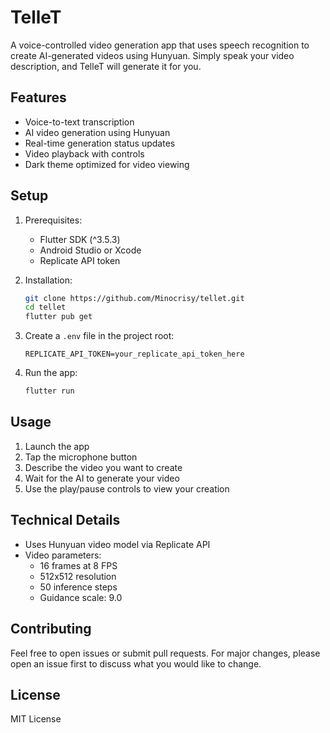# TelleT

A voice-controlled video generation app that uses speech recognition to create AI-generated videos using Hunyuan. Simply speak your video description, and TelleT will generate it for you.

## Features

- Voice-to-text transcription
- AI video generation using Hunyuan
- Real-time generation status updates
- Video playback with controls
- Dark theme optimized for video viewing

## Setup

1. Prerequisites:
   - Flutter SDK (^3.5.3)
   - Android Studio or Xcode
   - Replicate API token

2. Installation:
   ```bash
   git clone https://github.com/Minocrisy/tellet.git
   cd tellet
   flutter pub get
   ```

3. Create a `.env` file in the project root:
   ```
   REPLICATE_API_TOKEN=your_replicate_api_token_here
   ```

4. Run the app:
   ```bash
   flutter run
   ```

## Usage

1. Launch the app
2. Tap the microphone button
3. Describe the video you want to create
4. Wait for the AI to generate your video
5. Use the play/pause controls to view your creation

## Technical Details

- Uses Hunyuan video model via Replicate API
- Video parameters:
  - 16 frames at 8 FPS
  - 512x512 resolution
  - 50 inference steps
  - Guidance scale: 9.0

## Contributing

Feel free to open issues or submit pull requests. For major changes, please open an issue first to discuss what you would like to change.

## License

MIT License
